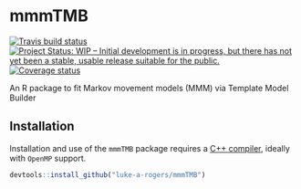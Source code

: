 
<!-- README.md is generated from README.Rmd. Please edit that file -->

# mmmTMB

[![Travis build
status](https://travis-ci.org/luke-a-rogers/mmmTMB.svg?branch=master)](https://travis-ci.org/luke-a-rogers/mmmTMB)
[![Project Status: WIP – Initial development is in progress, but there
has not yet been a stable, usable release suitable for the
public.](https://www.repostatus.org/badges/latest/wip.svg)](https://www.repostatus.org/#wip)
[![Coverage
status](https://codecov.io/gh/luke-a-rogers/mmmTMB/branch/master/graph/badge.svg)](https://codecov.io/github/luke-a-rogers/mmmTMB?branch=master)

An R package to fit Markov movement models (MMM) via Template Model
Builder

## Installation

Installation and use of the `mmmTMB` package requires a [C++
compiler](https://support.rstudio.com/hc/en-us/articles/200486498-Package-Development-Prerequisites),
ideally with `OpenMP` support.

``` r
devtools::install_github("luke-a-rogers/mmmTMB")
```
